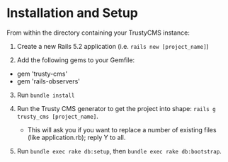 # Installation and Setup

From within the directory containing your TrustyCMS instance:

1. Create a new Rails 5.2 application (i.e. `rails new [project_name]`)

2. Add the following gems to your Gemfile:
  - gem 'trusty-cms'
  - gem 'rails-observers'

3. Run `bundle install`

4. Run the Trusty CMS generator to get the project into shape: `rails g trusty_cms [project_name]`.
   - This will ask you if you want to replace a number of existing files (like application.rb); reply Y to all.

5. Run `bundle exec rake db:setup`, then `bundle exec rake db:bootstrap`.
